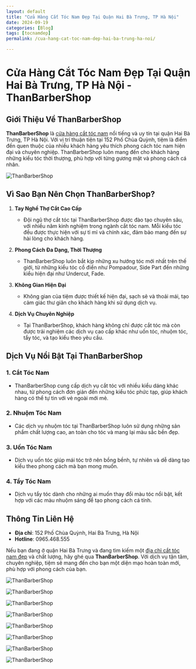 ```yaml
---
layout: default
title: "Cửa Hàng Cắt Tóc Nam Đẹp Tại Quận Hai Bà Trưng, TP Hà Nội"
date: 2024-09-19
categories: [Blog]
tags: [tocnamdep]
permalink: /cua-hang-cat-toc-nam-dep-hai-ba-trung-ha-noi/

---
```


# Cửa Hàng Cắt Tóc Nam Đẹp Tại Quận Hai Bà Trưng, TP Hà Nội - ThanBarberShop

## Giới Thiệu Về ThanBarberShop

**ThanBarberShop** là [cửa hàng cắt tóc nam](https://thanbarbershop.com/dichvu/cat-toc-nam) nổi tiếng và uy tín tại quận Hai Bà Trưng, TP Hà Nội. Với vị trí thuận tiện tại 152 Phố Chùa Quỳnh, tiệm là điểm đến quen thuộc của nhiều khách hàng yêu thích phong cách tóc nam hiện đại và chuyên nghiệp. ThanBarberShop luôn mang đến cho khách hàng những kiểu tóc thời thượng, phù hợp với từng gương mặt và phong cách cá nhân.

![ThanBarberShop](/images/than-barber-shop.jpg)


## Vì Sao Bạn Nên Chọn ThanBarberShop?

1. **Tay Nghề Thợ Cắt Cao Cấp**
   - Đội ngũ thợ cắt tóc tại ThanBarberShop được đào tạo chuyên sâu, với nhiều năm kinh nghiệm trong ngành cắt tóc nam. Mỗi kiểu tóc đều được thực hiện với sự tỉ mỉ và chính xác, đảm bảo mang đến sự hài lòng cho khách hàng.

2. **Phong Cách Đa Dạng, Thời Thượng**
   - ThanBarberShop luôn bắt kịp những xu hướng tóc mới nhất trên thế giới, từ những kiểu tóc cổ điển như Pompadour, Side Part đến những kiểu hiện đại như Undercut, Fade.

3. **Không Gian Hiện Đại**
   - Không gian của tiệm được thiết kế hiện đại, sạch sẽ và thoải mái, tạo cảm giác thư giãn cho khách hàng khi sử dụng dịch vụ.

4. **Dịch Vụ Chuyên Nghiệp**
   - Tại ThanBarberShop, khách hàng không chỉ được cắt tóc mà còn được trải nghiệm các dịch vụ cao cấp khác như uốn tóc, nhuộm tóc, tẩy tóc, và tạo kiểu theo yêu cầu.

## Dịch Vụ Nổi Bật Tại ThanBarberShop

### 1. Cắt Tóc Nam
   - ThanBarberShop cung cấp dịch vụ cắt tóc với nhiều kiểu dáng khác nhau, từ phong cách đơn giản đến những kiểu tóc phức tạp, giúp khách hàng có thể tự tin với vẻ ngoài mới mẻ.

### 2. Nhuộm Tóc Nam
   - Các dịch vụ nhuộm tóc tại ThanBarberShop luôn sử dụng những sản phẩm chất lượng cao, an toàn cho tóc và mang lại màu sắc bền đẹp.

### 3. Uốn Tóc Nam
   - Dịch vụ uốn tóc giúp mái tóc trở nên bồng bềnh, tự nhiên và dễ dàng tạo kiểu theo phong cách mà bạn mong muốn.

### 4. Tẩy Tóc Nam
   - Dịch vụ tẩy tóc dành cho những ai muốn thay đổi màu tóc nổi bật, kết hợp với các màu nhuộm sáng để tạo phong cách cá tính.

## Thông Tin Liên Hệ

- **Địa chỉ**: 152 Phố Chùa Quỳnh, Hai Bà Trưng, Hà Nội
- **Hotline**: 0965.468.555

Nếu bạn đang ở quận Hai Bà Trưng và đang tìm kiếm một [địa chỉ cắt tóc nam đẹp](https://thanbarbershop.com/dichvu/cat-toc-nam) và chất lượng, hãy ghé qua **ThanBarberShop**. Với dịch vụ tận tâm, chuyên nghiệp, tiệm sẽ mang đến cho bạn một diện mạo hoàn toàn mới, phù hợp với phong cách của bạn.


![ThanBarberShop](../images//toc-nam-dep-1.jpg)

![ThanBarberShop](../images//toc-nam-dep-2.jpg)

![ThanBarberShop](../images//toc-nam-dep-33.jpg)

![ThanBarberShop](../images//toc-nam-dep-34.jpg)

![ThanBarberShop](../images//toc-nam-dep-37.jpg)

![ThanBarberShop](../images//toc-nam-dep-38.jpg)

![ThanBarberShop](../images//toc-nam-dep-39.jpg)

![ThanBarberShop](../images//toc-nam-dep-40.jpg)
